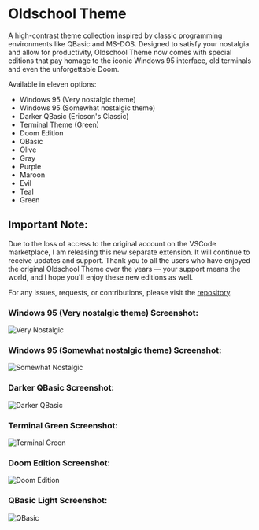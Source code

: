 # Oldschool Theme

A high-contrast theme collection inspired by classic programming environments like QBasic and MS-DOS. Designed to satisfy your nostalgia and allow for productivity, Oldschool Theme now comes with special editions that pay homage to the iconic Windows 95 interface, old terminals and even the unforgettable Doom.

Available in eleven options:

- Windows 95 (Very nostalgic theme)
- Windows 95 (Somewhat nostalgic theme)
- Darker QBasic (Ericson's Classic)
- Terminal Theme (Green)
- Doom Edition
- QBasic
- Olive
- Gray
- Purple
- Maroon
- Evil
- Teal
- Green

## Important Note:

Due to the loss of access to the original account on the VSCode marketplace, I am releasing this new separate extension. It will continue to receive updates and support. Thank you to all the users who have enjoyed the original Oldschool Theme over the years — your support means the world, and I hope you'll enjoy these new editions as well.

For any issues, requests, or contributions, please visit the [repository](https://github.com/EricsonWillians/oldschool-theme).

### Windows 95 (Very nostalgic theme) Screenshot:

![Very Nostalgic](https://github.com/EricsonWillians/oldschool-theme/raw/HEAD/very-nostalgic.png "Windows 95 Very Nostalgic Screenshot")

### Windows 95 (Somewhat nostalgic theme) Screenshot:

![Somewhat Nostalgic](https://github.com/EricsonWillians/oldschool-theme/raw/HEAD/somewhat-nostalgic.png "Windows 95 Somewhat Nostalgic Screenshot")

### Darker QBasic Screenshot:

![Darker QBasic](https://github.com/EricsonWillians/oldschool-theme/raw/HEAD/darker-qbasic.png "Darker QBasic Screenshot")

### Terminal Green Screenshot:

![Terminal Green](https://github.com/EricsonWillians/oldschool-theme/raw/HEAD/terminal-green.png "Terminal Green Screenshot")

### Doom Edition Screenshot:

![Doom Edition](https://github.com/EricsonWillians/oldschool-theme/raw/HEAD/doom-edition.png "Doom Edition Screenshot")

### QBasic Light Screenshot:

![QBasic](https://github.com/EricsonWillians/oldschool-theme/raw/HEAD/qbasic-light.png "QBasic Light Screenshot")



